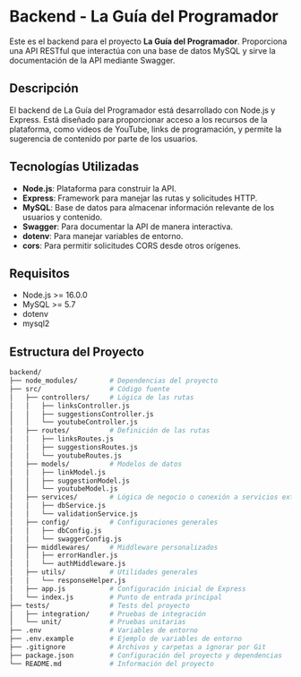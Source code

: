 # Backend - La Guía del Programador

Este es el backend para el proyecto **La Guía del Programador**. Proporciona una API RESTful que interactúa con una base de datos MySQL y sirve la documentación de la API mediante Swagger.

## Descripción

El backend de La Guía del Programador está desarrollado con Node.js y Express. Está diseñado para proporcionar acceso a los recursos de la plataforma, como videos de YouTube, links de programación, y permite la sugerencia de contenido por parte de los usuarios.

## Tecnologías Utilizadas

- **Node.js**: Plataforma para construir la API.
- **Express**: Framework para manejar las rutas y solicitudes HTTP.
- **MySQL**: Base de datos para almacenar información relevante de los usuarios y contenido.
- **Swagger**: Para documentar la API de manera interactiva.
- **dotenv**: Para manejar variables de entorno.
- **cors**: Para permitir solicitudes CORS desde otros orígenes.

## Requisitos

- Node.js >= 16.0.0
- MySQL >= 5.7
- dotenv
- mysql2

## Estructura del Proyecto

```bash
backend/
├── node_modules/        # Dependencias del proyecto
├── src/                 # Código fuente
│   ├── controllers/     # Lógica de las rutas
│   │   ├── linksController.js
│   │   ├── suggestionsController.js
│   │   └── youtubeController.js
│   ├── routes/          # Definición de las rutas
│   │   ├── linksRoutes.js
│   │   ├── suggestionsRoutes.js
│   │   └── youtubeRoutes.js
│   ├── models/          # Modelos de datos
│   │   ├── linkModel.js
│   │   ├── suggestionModel.js
│   │   └── youtubeModel.js
│   ├── services/        # Lógica de negocio o conexión a servicios externos
│   │   ├── dbService.js
│   │   └── validationService.js
│   ├── config/          # Configuraciones generales
│   │   ├── dbConfig.js
│   │   └── swaggerConfig.js
│   ├── middlewares/     # Middleware personalizados
│   │   ├── errorHandler.js
│   │   └── authMiddleware.js
│   ├── utils/           # Utilidades generales
│   │   └── responseHelper.js
│   ├── app.js           # Configuración inicial de Express
│   └── index.js         # Punto de entrada principal
├── tests/               # Tests del proyecto
│   ├── integration/     # Pruebas de integración
│   └── unit/            # Pruebas unitarias
├── .env                 # Variables de entorno
├── .env.example         # Ejemplo de variables de entorno
├── .gitignore           # Archivos y carpetas a ignorar por Git
├── package.json         # Configuración del proyecto y dependencias
└── README.md            # Información del proyecto
 ```